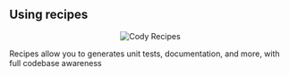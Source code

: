 ## Using recipes

<p align="center">
  <img src="./media/cody-recipe.gif" alt="Cody Recipes"/>
</p>

Recipes allow you to generates unit tests, documentation, and more, with full codebase awareness